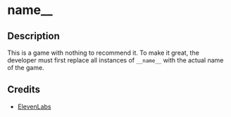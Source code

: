 # __name____

## Description

This is a game with nothing to recommend it. To make it great, the developer must first replace all instances of `__name__` with the actual name of the game.

## Credits

- [ElevenLabs](https://elevenlabs.io/)

